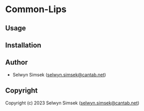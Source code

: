 # Common-Lips

## Usage

## Installation

## Author

* Selwyn Simsek (selwyn.simsek@cantab.net)

## Copyright

Copyright (c) 2023 Selwyn Simsek (selwyn.simsek@cantab.net)

